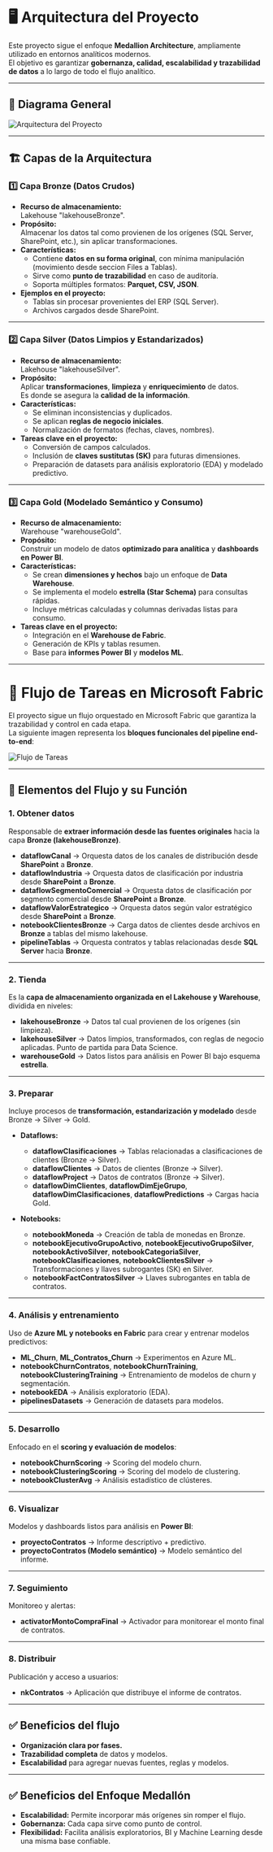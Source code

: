 # 🖥 Arquitectura del Proyecto

Este proyecto sigue el enfoque **Medallion Architecture**, ampliamente utilizado en entornos analíticos modernos.  
El objetivo es garantizar **gobernanza, calidad, escalabilidad y trazabilidad de datos** a lo largo de todo el flujo analítico.

---

## 📐 Diagrama General

![Arquitectura del Proyecto](../assets/diagramas/arquitectura.jpg)

---

## 🏗 **Capas de la Arquitectura**

### 1️⃣ **Capa Bronze (Datos Crudos)**
- **Recurso de almacenamiento:**  
  Lakehouse "lakehouseBronze".
- **Propósito:**  
  Almacenar los datos tal como provienen de los orígenes (SQL Server, SharePoint, etc.), sin aplicar transformaciones.  
- **Características:**
  - Contiene **datos en su forma original**, con mínima manipulación (movimiento desde seccion Files a Tablas).
  - Sirve como **punto de trazabilidad** en caso de auditoría.
  - Soporta múltiples formatos: **Parquet, CSV, JSON**.
- **Ejemplos en el proyecto:**
  - Tablas sin procesar provenientes del ERP (SQL Server).
  - Archivos cargados desde SharePoint.

---

### 2️⃣ **Capa Silver (Datos Limpios y Estandarizados)**
- **Recurso de almacenamiento:**  
  Lakehouse "lakehouseSilver".
- **Propósito:**  
  Aplicar **transformaciones**, **limpieza** y **enriquecimiento** de datos.  
  Es donde se asegura la **calidad de la información**.
- **Características:**
  - Se eliminan inconsistencias y duplicados.
  - Se aplican **reglas de negocio iniciales**.
  - Normalización de formatos (fechas, claves, nombres).
- **Tareas clave en el proyecto:**
  - Conversión de campos calculados.
  - Inclusión de **claves sustitutas (SK)** para futuras dimensiones.
  - Preparación de datasets para análisis exploratorio (EDA) y modelado predictivo.

---

### 3️⃣ **Capa Gold (Modelado Semántico y Consumo)**
- **Recurso de almacenamiento:**  
  Warehouse "warehouseGold".
- **Propósito:**  
  Construir un modelo de datos **optimizado para analítica** y **dashboards en Power BI**.
- **Características:**
  - Se crean **dimensiones y hechos** bajo un enfoque de **Data Warehouse**.
  - Se implementa el modelo **estrella (Star Schema)** para consultas rápidas.
  - Incluye métricas calculadas y columnas derivadas listas para consumo.
- **Tareas clave en el proyecto:**
  - Integración en el **Warehouse de Fabric**.
  - Generación de KPIs y tablas resumen.
  - Base para **informes Power BI** y **modelos ML**.

---

# 🔄 Flujo de Tareas en Microsoft Fabric

El proyecto sigue un flujo orquestado en Microsoft Fabric que garantiza la trazabilidad y control en cada etapa.  
La siguiente imagen representa los **bloques funcionales del pipeline end-to-end**:

![Flujo de Tareas](../assets/diagramas/taskflow.png)

---

## 🧩 Elementos del Flujo y su Función

### **1. Obtener datos**
Responsable de **extraer información desde las fuentes originales** hacia la capa **Bronze (lakehouseBronze)**.

- **dataflowCanal** → Orquesta datos de los canales de distribución desde **SharePoint** a **Bronze**.
- **dataflowIndustria** → Orquesta datos de clasificación por industria desde **SharePoint** a **Bronze**.
- **dataflowSegmentoComercial** → Orquesta datos de clasificación por segmento comercial desde **SharePoint** a **Bronze**.
- **dataflowValorEstrategico** → Orquesta datos según valor estratégico desde **SharePoint** a **Bronze**.
- **notebookClientesBronze** → Carga datos de clientes desde archivos en **Bronze** a tablas del mismo lakehouse.
- **pipelineTablas** → Orquesta contratos y tablas relacionadas desde **SQL Server** hacia **Bronze**.

---

### **2. Tienda**
Es la **capa de almacenamiento organizada en el Lakehouse y Warehouse**, dividida en niveles:

- **lakehouseBronze** → Datos tal cual provienen de los orígenes (sin limpieza).
- **lakehouseSilver** → Datos limpios, transformados, con reglas de negocio aplicadas. Punto de partida para Data Science.
- **warehouseGold** → Datos listos para análisis en Power BI bajo esquema **estrella**.

---

### **3. Preparar**
Incluye procesos de **transformación, estandarización y modelado** desde Bronze → Silver → Gold.

- **Dataflows:**
  - **dataflowClasificaciones** → Tablas relacionadas a clasificaciones de clientes (Bronze → Silver).
  - **dataflowClientes** → Datos de clientes (Bronze → Silver).
  - **dataflowProject** → Datos de contratos (Bronze → Silver).
  - **dataflowDimClientes**, **dataflowDimEjeGrupo**, **dataflowDimClasificaciones**, **dataflowPredictions** → Cargas hacia Gold.

- **Notebooks:**
  - **notebookMoneda** → Creación de tabla de monedas en Bronze.
  - **notebookEjecutivoGrupoActivo**, **notebookEjecutivoGrupoSilver**, **notebookActivoSilver**, **notebookCategoriaSilver**, **notebookClasificaciones**, **notebookClientesSilver** → Transformaciones y llaves subrogantes (SK) en Silver.
  - **notebookFactContratosSilver** → Llaves subrogantes en tabla de contratos.

---

### **4. Análisis y entrenamiento**
Uso de **Azure ML y notebooks en Fabric** para crear y entrenar modelos predictivos:

- **ML_Churn**, **ML_Contratos_Churn** → Experimentos en Azure ML.
- **notebookChurnContratos**, **notebookChurnTraining**, **notebookClusteringTraining** → Entrenamiento de modelos de churn y segmentación.
- **notebookEDA** → Análisis exploratorio (EDA).
- **pipelinesDatasets** → Generación de datasets para modelos.

---

### **5. Desarrollo**
Enfocado en el **scoring y evaluación de modelos**:

- **notebookChurnScoring** → Scoring del modelo churn.
- **notebookClusteringScoring** → Scoring del modelo de clustering.
- **notebookClusterAvg** → Análisis estadístico de clústeres.

---

### **6. Visualizar**
Modelos y dashboards listos para análisis en **Power BI**:

- **proyectoContratos** → Informe descriptivo + predictivo.
- **proyectoContratos (Modelo semántico)** → Modelo semántico del informe.

---

### **7. Seguimiento**
Monitoreo y alertas:

- **activatorMontoCompraFinal** → Activador para monitorear el monto final de contratos.

---

### **8. Distribuir**
Publicación y acceso a usuarios:

- **nkContratos** → Aplicación que distribuye el informe de contratos.

---

## ✅ Beneficios del flujo
- **Organización clara por fases.**
- **Trazabilidad completa** de datos y modelos.
- **Escalabilidad** para agregar nuevas fuentes, reglas y modelos.



---

## ✅ Beneficios del Enfoque Medallón
- **Escalabilidad:** Permite incorporar más orígenes sin romper el flujo.
- **Gobernanza:** Cada capa sirve como punto de control.
- **Flexibilidad:** Facilita análisis exploratorios, BI y Machine Learning desde una misma base confiable.
